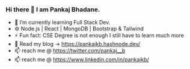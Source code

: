 ### Hi there 👋 I am Pankaj Bhadane.
- 🌱 I’m currently learning Full Stack Dev.
- ⚙️ Node.js | React | MongoDB | Bootstrap & Tailwind
- ⚡ Fun fact: CSE Degree is not enough I still have to learn much more
- 📝 Read my blog -> https://pankajkb.hashnode.dev/
- 📫 reach me @ https://twitter.com/pankaj__b
- 📫 reach me @ https://www.linkedin.com/in/pankajkb/

